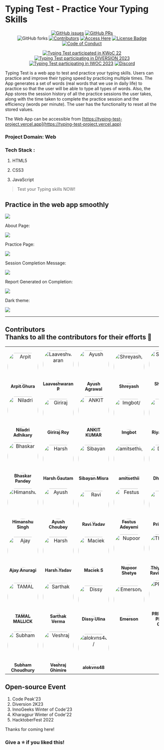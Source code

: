 #  Typing Test - Practice Your Typing Skills

<div align="center">

[![GitHub issues](https://img.shields.io/github/issues/arpitghura/typing-test?color=pink&logo=github)](https://github.com/arpitghura/typing-test/issues)
[![GitHub PRs](https://img.shields.io/github/issues-pr/arpitghura/typing-test?style=social&logo=github)](https://github.com/arpitghura/typing-test/pulls)          
![GitHub forks](https://img.shields.io/github/forks/arpitghura/typing-test?logo=git)
[![Contributors](https://img.shields.io/github/contributors/arpitghura/typing-test?color=2b9348)](https://github.com/arpitghura/typing-test/contributors")
[![Access Here](https://img.shields.io/badge/Access-Here-brightgreen?style=?style=for-the-badge)](https://typing-test-project.vercel.app/)
[![License Badge](https://img.shields.io/github/license/arpitghura/hacktoberfest?color=2b9348)](https://github.com/arpitghura/typing-test/blob/main/LICENSE)
[![Code of Conduct](https://img.shields.io/badge/Codeof-Conduct-brightgreen?style=?style=for-the-badge)](https://github.com/arpitghura/typing-test/blob/main/CODE_OF_CONDUCT.md)

[![Typing Test participated in KWoC 22](https://img.shields.io/badge/KWoC-2022-blue?style=?style=for-the-badge)](https://kwoc.kossiitkgp.org/projects?query=typing+test)
[![Typing Test participating in DIVERSION 2023](https://img.shields.io/badge/DIVERSION-2023-blue?style=?style=for-the-badge)](https://diversion.tech/)
[![Typing Test participating in IWOC 2023](https://img.shields.io/badge/IWOC-2023-blue?style=?style=for-the-badge)](https://iwoc.live/project)
[![Discord](https://img.shields.io/discord/1050391184217997422?label=Join%20Discord%20&logo=discord&style=?style=for-the-badge)](https://discord.gg/7c3VGDutmS)

</div>

Typing Test is a web app to test and practice your typing skills. Users can practice and improve their typing speed by practicing multiple times. The App generates a set of words (real words that we use in daily life) to practice so that the user will be able to type all types of words. Also, the App stores the session history of all the practice sessions the user takes, along with the time taken to complete the practice session and the efficiency (words per minute). The user has the functionality to reset all the stored values. 

The Web App can be accessible from [https://typing-test-project.vercel.app](https://typing-test-project.vercel.app)

### Project Domain: Web 
### Tech Stack : 

1. HTML5

2. CSS3

3. JavaScript

> Test your Typing skills NOW!

## Practice in the web app smoothly

<img src="./assets/images/homePage.jpeg">

About Page:

<img src="./assets/images/about.jpeg">

Practice Page:

<img src="./assets/images/practicePage.jpeg">

Session Completion Message:

<img src="./assets/images/typingSession.jpeg">

Report Generated on Completion:

<img src="./assets/images/report.jpeg">

Dark theme:

<img src="./assets/images/darkTheme.jpeg">

---
## Contributors <br>  Thanks to all the contributors for their efforts 💖

<table>
<tr>
    <td align="center" style="word-wrap: break-word; width: 150.0; height: 150.0">
        <a href=https://github.com/arpitghura>
            <img src=https://avatars.githubusercontent.com/u/41796013?v=4 width="100;"  style="border-radius:50%;align-items:center;justify-content:center;overflow:hidden;padding-top:10px" alt=Arpit Ghura/>
            <br />
            <sub style="font-size:14px"><b>Arpit Ghura</b></sub>
        </a>
    </td>
    <td align="center" style="word-wrap: break-word; width: 150.0; height: 150.0">
        <a href=https://github.com/aviiciii>
            <img src=https://avatars.githubusercontent.com/u/88141521?v=4 width="100;"  style="border-radius:50%;align-items:center;justify-content:center;overflow:hidden;padding-top:10px" alt=Laaveshwaran P/>
            <br />
            <sub style="font-size:14px"><b>Laaveshwaran P</b></sub>
        </a>
    </td>
    <td align="center" style="word-wrap: break-word; width: 150.0; height: 150.0">
        <a href=https://github.com/A91y>
            <img src=https://avatars.githubusercontent.com/u/65825207?v=4 width="100;"  style="border-radius:50%;align-items:center;justify-content:center;overflow:hidden;padding-top:10px" alt=Ayush Agrawal/>
            <br />
            <sub style="font-size:14px"><b>Ayush Agrawal</b></sub>
        </a>
    </td>
    <td align="center" style="word-wrap: break-word; width: 150.0; height: 150.0">
        <a href=https://github.com/shreyash-b>
            <img src=https://avatars.githubusercontent.com/u/52196231?v=4 width="100;"  style="border-radius:50%;align-items:center;justify-content:center;overflow:hidden;padding-top:10px" alt=Shreyash/>
            <br />
            <sub style="font-size:14px"><b>Shreyash</b></sub>
        </a>
    </td>
    <td align="center" style="word-wrap: break-word; width: 150.0; height: 150.0">
        <a href=https://github.com/Shantanu-Meta>
            <img src=https://avatars.githubusercontent.com/u/117648930?v=4 width="100;"  style="border-radius:50%;align-items:center;justify-content:center;overflow:hidden;padding-top:10px" alt=Shantanu Dutta/>
            <br />
            <sub style="font-size:14px"><b>Shantanu Dutta</b></sub>
        </a>
    </td>
    <td align="center" style="word-wrap: break-word; width: 150.0; height: 150.0">
        <a href=https://github.com/Jideotetic>
            <img src=https://avatars.githubusercontent.com/u/53506936?v=4 width="100;"  style="border-radius:50%;align-items:center;justify-content:center;overflow:hidden;padding-top:10px" alt=Abdulbasit Yusuf />
            <br />
            <sub style="font-size:14px"><b>Abdulbasit Yusuf </b></sub>
        </a>
    </td>
</tr>
<tr>
    <td align="center" style="word-wrap: break-word; width: 150.0; height: 150.0">
        <a href=https://github.com/niladrix719>
            <img src=https://avatars.githubusercontent.com/u/91966855?v=4 width="100;"  style="border-radius:50%;align-items:center;justify-content:center;overflow:hidden;padding-top:10px" alt=Niladri Adhikary />
            <br />
            <sub style="font-size:14px"><b>Niladri Adhikary </b></sub>
        </a>
    </td>
    <td align="center" style="word-wrap: break-word; width: 150.0; height: 150.0">
        <a href=https://github.com/Giriraj-Roy>
            <img src=https://avatars.githubusercontent.com/u/88903134?v=4 width="100;"  style="border-radius:50%;align-items:center;justify-content:center;overflow:hidden;padding-top:10px" alt=Giriraj Roy/>
            <br />
            <sub style="font-size:14px"><b>Giriraj Roy</b></sub>
        </a>
    </td>
    <td align="center" style="word-wrap: break-word; width: 150.0; height: 150.0">
        <a href=https://github.com/weberankit>
            <img src=https://avatars.githubusercontent.com/u/94105514?v=4 width="100;"  style="border-radius:50%;align-items:center;justify-content:center;overflow:hidden;padding-top:10px" alt=ANKIT KUMAR/>
            <br />
            <sub style="font-size:14px"><b>ANKIT KUMAR</b></sub>
        </a>
    </td>
    <td align="center" style="word-wrap: break-word; width: 150.0; height: 150.0">
        <a href=https://github.com/ImgBotApp>
            <img src=https://avatars.githubusercontent.com/u/31427850?v=4 width="100;"  style="border-radius:50%;align-items:center;justify-content:center;overflow:hidden;padding-top:10px" alt=Imgbot/>
            <br />
            <sub style="font-size:14px"><b>Imgbot</b></sub>
        </a>
    </td>
    <td align="center" style="word-wrap: break-word; width: 150.0; height: 150.0">
        <a href=https://github.com/Riya14-dangra>
            <img src=https://avatars.githubusercontent.com/u/84792579?v=4 width="100;"  style="border-radius:50%;align-items:center;justify-content:center;overflow:hidden;padding-top:10px" alt=Riya Dangra/>
            <br />
            <sub style="font-size:14px"><b>Riya Dangra</b></sub>
        </a>
    </td>
    <td align="center" style="word-wrap: break-word; width: 150.0; height: 150.0">
        <a href=https://github.com/alexsam29>
            <img src=https://avatars.githubusercontent.com/u/69481177?v=4 width="100;"  style="border-radius:50%;align-items:center;justify-content:center;overflow:hidden;padding-top:10px" alt=Alexander Samaniego/>
            <br />
            <sub style="font-size:14px"><b>Alexander Samaniego</b></sub>
        </a>
    </td>
</tr>
<tr>
    <td align="center" style="word-wrap: break-word; width: 150.0; height: 150.0">
        <a href=https://github.com/chikkibum>
            <img src=https://avatars.githubusercontent.com/u/71315985?v=4 width="100;"  style="border-radius:50%;align-items:center;justify-content:center;overflow:hidden;padding-top:10px" alt=Bhaskar Pandey/>
            <br />
            <sub style="font-size:14px"><b>Bhaskar Pandey</b></sub>
        </a>
    </td>
    <td align="center" style="word-wrap: break-word; width: 150.0; height: 150.0">
        <a href=https://github.com/iharshka>
            <img src=https://avatars.githubusercontent.com/u/106887668?v=4 width="100;"  style="border-radius:50%;align-items:center;justify-content:center;overflow:hidden;padding-top:10px" alt=Harsh Gautam/>
            <br />
            <sub style="font-size:14px"><b>Harsh Gautam</b></sub>
        </a>
    </td>
    <td align="center" style="word-wrap: break-word; width: 150.0; height: 150.0">
        <a href=https://github.com/sibayanmisra2002>
            <img src=https://avatars.githubusercontent.com/u/88418750?v=4 width="100;"  style="border-radius:50%;align-items:center;justify-content:center;overflow:hidden;padding-top:10px" alt=Sibayan Misra/>
            <br />
            <sub style="font-size:14px"><b>Sibayan Misra</b></sub>
        </a>
    </td>
    <td align="center" style="word-wrap: break-word; width: 150.0; height: 150.0">
        <a href=https://github.com/amitsethii>
            <img src=https://avatars.githubusercontent.com/u/49728020?v=4 width="100;"  style="border-radius:50%;align-items:center;justify-content:center;overflow:hidden;padding-top:10px" alt=amitsethii/>
            <br />
            <sub style="font-size:14px"><b>amitsethii</b></sub>
        </a>
    </td>
    <td align="center" style="word-wrap: break-word; width: 150.0; height: 150.0">
        <a href=https://github.com/mdhinesh>
            <img src=https://avatars.githubusercontent.com/u/58901210?v=4 width="100;"  style="border-radius:50%;align-items:center;justify-content:center;overflow:hidden;padding-top:10px" alt=Dhinesh M/>
            <br />
            <sub style="font-size:14px"><b>Dhinesh M</b></sub>
        </a>
    </td>
    <td align="center" style="word-wrap: break-word; width: 150.0; height: 150.0">
        <a href=https://github.com/zemetskiym>
            <img src=https://avatars.githubusercontent.com/u/122832270?v=4 width="100;"  style="border-radius:50%;align-items:center;justify-content:center;overflow:hidden;padding-top:10px" alt=zemetskiym/>
            <br />
            <sub style="font-size:14px"><b>zemetskiym</b></sub>
        </a>
    </td>
</tr>
<tr>
    <td align="center" style="word-wrap: break-word; width: 150.0; height: 150.0">
        <a href=https://github.com/ihsingh2>
            <img src=https://avatars.githubusercontent.com/u/74548166?v=4 width="100;"  style="border-radius:50%;align-items:center;justify-content:center;overflow:hidden;padding-top:10px" alt=Himanshu Singh/>
            <br />
            <sub style="font-size:14px"><b>Himanshu Singh</b></sub>
        </a>
    </td>
    <td align="center" style="word-wrap: break-word; width: 150.0; height: 150.0">
        <a href=https://github.com/Ayush4web>
            <img src=https://avatars.githubusercontent.com/u/85270991?v=4 width="100;"  style="border-radius:50%;align-items:center;justify-content:center;overflow:hidden;padding-top:10px" alt=Ayush Choubey/>
            <br />
            <sub style="font-size:14px"><b>Ayush Choubey</b></sub>
        </a>
    </td>
    <td align="center" style="word-wrap: break-word; width: 150.0; height: 150.0">
        <a href=https://github.com/TheXro>
            <img src=https://avatars.githubusercontent.com/u/84002250?v=4 width="100;"  style="border-radius:50%;align-items:center;justify-content:center;overflow:hidden;padding-top:10px" alt=Ravi Yadav/>
            <br />
            <sub style="font-size:14px"><b>Ravi Yadav</b></sub>
        </a>
    </td>
    <td align="center" style="word-wrap: break-word; width: 150.0; height: 150.0">
        <a href=https://github.com/kalosFestus>
            <img src=https://avatars.githubusercontent.com/u/79145625?v=4 width="100;"  style="border-radius:50%;align-items:center;justify-content:center;overflow:hidden;padding-top:10px" alt=Festus Adeyemi/>
            <br />
            <sub style="font-size:14px"><b>Festus Adeyemi</b></sub>
        </a>
    </td>
    <td align="center" style="word-wrap: break-word; width: 150.0; height: 150.0">
        <a href=https://github.com/Pritam1136>
            <img src=https://avatars.githubusercontent.com/u/126561455?v=4 width="100;"  style="border-radius:50%;align-items:center;justify-content:center;overflow:hidden;padding-top:10px" alt=Pritam Roy/>
            <br />
            <sub style="font-size:14px"><b>Pritam Roy</b></sub>
        </a>
    </td>
    <td align="center" style="word-wrap: break-word; width: 150.0; height: 150.0">
        <a href=https://github.com/Tapo41>
            <img src=https://avatars.githubusercontent.com/u/121812218?v=4 width="100;"  style="border-radius:50%;align-items:center;justify-content:center;overflow:hidden;padding-top:10px" alt=Tapojita Kar/>
            <br />
            <sub style="font-size:14px"><b>Tapojita Kar</b></sub>
        </a>
    </td>
</tr>
<tr>
    <td align="center" style="word-wrap: break-word; width: 150.0; height: 150.0">
        <a href=https://github.com/ajayanuragi>
            <img src=https://avatars.githubusercontent.com/u/92710715?v=4 width="100;"  style="border-radius:50%;align-items:center;justify-content:center;overflow:hidden;padding-top:10px" alt=Ajay Anuragi/>
            <br />
            <sub style="font-size:14px"><b>Ajay Anuragi</b></sub>
        </a>
    </td>
    <td align="center" style="word-wrap: break-word; width: 150.0; height: 150.0">
        <a href=https://github.com/harshyadavcs>
            <img src=https://avatars.githubusercontent.com/u/108284583?v=4 width="100;"  style="border-radius:50%;align-items:center;justify-content:center;overflow:hidden;padding-top:10px" alt=Harsh Yadav/>
            <br />
            <sub style="font-size:14px"><b>Harsh Yadav</b></sub>
        </a>
    </td>
    <td align="center" style="word-wrap: break-word; width: 150.0; height: 150.0">
        <a href=https://github.com/maciek04786>
            <img src=https://avatars.githubusercontent.com/u/105375946?v=4 width="100;"  style="border-radius:50%;align-items:center;justify-content:center;overflow:hidden;padding-top:10px" alt=Maciek S/>
            <br />
            <sub style="font-size:14px"><b>Maciek S</b></sub>
        </a>
    </td>
    <td align="center" style="word-wrap: break-word; width: 150.0; height: 150.0">
        <a href=https://github.com/Nupoor10>
            <img src=https://avatars.githubusercontent.com/u/92589912?v=4 width="100;"  style="border-radius:50%;align-items:center;justify-content:center;overflow:hidden;padding-top:10px" alt=Nupoor Shetye/>
            <br />
            <sub style="font-size:14px"><b>Nupoor Shetye</b></sub>
        </a>
    </td>
    <td align="center" style="word-wrap: break-word; width: 150.0; height: 150.0">
        <a href=https://github.com/trravic>
            <img src=https://avatars.githubusercontent.com/u/27724580?v=4 width="100;"  style="border-radius:50%;align-items:center;justify-content:center;overflow:hidden;padding-top:10px" alt=Thiyagarajan Ravichandran/>
            <br />
            <sub style="font-size:14px"><b>Thiyagarajan Ravichandran</b></sub>
        </a>
    </td>
    <td align="center" style="word-wrap: break-word; width: 150.0; height: 150.0">
        <a href=https://github.com/ananyakushal>
            <img src=https://avatars.githubusercontent.com/u/123202108?v=4 width="100;"  style="border-radius:50%;align-items:center;justify-content:center;overflow:hidden;padding-top:10px" alt=A_Kushal/>
            <br />
            <sub style="font-size:14px"><b>A_Kushal</b></sub>
        </a>
    </td>
</tr>
<tr>
    <td align="center" style="word-wrap: break-word; width: 150.0; height: 150.0">
        <a href=https://github.com/mallickboy>
            <img src=https://avatars.githubusercontent.com/u/96945731?v=4 width="100;"  style="border-radius:50%;align-items:center;justify-content:center;overflow:hidden;padding-top:10px" alt=TAMAL MALLICK/>
            <br />
            <sub style="font-size:14px"><b>TAMAL MALLICK</b></sub>
        </a>
    </td>
    <td align="center" style="word-wrap: break-word; width: 150.0; height: 150.0">
        <a href=https://github.com/sarthakvermaa>
            <img src=https://avatars.githubusercontent.com/u/114106172?v=4 width="100;"  style="border-radius:50%;align-items:center;justify-content:center;overflow:hidden;padding-top:10px" alt=Sarthak Verma/>
            <br />
            <sub style="font-size:14px"><b>Sarthak Verma</b></sub>
        </a>
    </td>
    <td align="center" style="word-wrap: break-word; width: 150.0; height: 150.0">
        <a href=https://github.com/dissyulina>
            <img src=https://avatars.githubusercontent.com/u/80319559?v=4 width="100;"  style="border-radius:50%;align-items:center;justify-content:center;overflow:hidden;padding-top:10px" alt=Dissy Ulina/>
            <br />
            <sub style="font-size:14px"><b>Dissy Ulina</b></sub>
        </a>
    </td>
    <td align="center" style="word-wrap: break-word; width: 150.0; height: 150.0">
        <a href=https://github.com/emday4prez>
            <img src=https://avatars.githubusercontent.com/u/35363144?v=4 width="100;"  style="border-radius:50%;align-items:center;justify-content:center;overflow:hidden;padding-top:10px" alt=Emerson/>
            <br />
            <sub style="font-size:14px"><b>Emerson</b></sub>
        </a>
    </td>
    <td align="center" style="word-wrap: break-word; width: 150.0; height: 150.0">
        <a href=https://github.com/priyanshu2k3>
            <img src=https://avatars.githubusercontent.com/u/100031428?v=4 width="100;"  style="border-radius:50%;align-items:center;justify-content:center;overflow:hidden;padding-top:10px" alt=PRIYANSHU PRASAD GUPTA/>
            <br />
            <sub style="font-size:14px"><b>PRIYANSHU PRASAD GUPTA</b></sub>
        </a>
    </td>
    <td align="center" style="word-wrap: break-word; width: 150.0; height: 150.0">
        <a href=https://github.com/ShivanshAr97>
            <img src=https://avatars.githubusercontent.com/u/96040322?v=4 width="100;"  style="border-radius:50%;align-items:center;justify-content:center;overflow:hidden;padding-top:10px" alt=Shivansh Arora/>
            <br />
            <sub style="font-size:14px"><b>Shivansh Arora</b></sub>
        </a>
    </td>
</tr>
<tr>
    <td align="center" style="word-wrap: break-word; width: 150.0; height: 150.0">
        <a href=https://github.com/SubhamChoudhury>
            <img src=https://avatars.githubusercontent.com/u/55877612?v=4 width="100;"  style="border-radius:50%;align-items:center;justify-content:center;overflow:hidden;padding-top:10px" alt=Subham Choudhury/>
            <br />
            <sub style="font-size:14px"><b>Subham Choudhury</b></sub>
        </a>
    </td>
    <td align="center" style="word-wrap: break-word; width: 150.0; height: 150.0">
        <a href=https://github.com/V35HR4J>
            <img src=https://avatars.githubusercontent.com/u/54109630?v=4 width="100;"  style="border-radius:50%;align-items:center;justify-content:center;overflow:hidden;padding-top:10px" alt=Veshraj Ghimire/>
            <br />
            <sub style="font-size:14px"><b>Veshraj Ghimire</b></sub>
        </a>
    </td>
    <td align="center" style="word-wrap: break-word; width: 150.0; height: 150.0">
        <a href=https://github.com/alokvns48>
            <img src=https://avatars.githubusercontent.com/u/63348356?v=4 width="100;"  style="border-radius:50%;align-items:center;justify-content:center;overflow:hidden;padding-top:10px" alt=alokvns48/>
            <br />
            <sub style="font-size:14px"><b>alokvns48</b></sub>
        </a>
    </td>
</tr>
</table>

## Open-source Event 
1. Code Peak'23
2. Diversion 2K23
3. InnoGeeks Winter of Code'23
4. Kharagpur Winter of Code'22
5. HacktoberFest 2022

Thanks for coming here!
### Give a ⭐ if you liked this!

